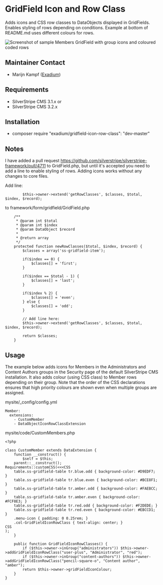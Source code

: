 GridField Icon and Row Class
=================
Adds icons and CSS row classes to DataObjects displayed in GridFields. Enables styling of rows depending on conditions. Example at bottom of README.md uses different colours for rows.

![Screenshot of sample Members GridField with group icons and coloured coded rows](http://www.exadium.com/assets/external/silverstripe-gridfield-icon-row-class-module.png)

## Maintainer Contact
* Marijn Kampf ([Exadium](https://github.com/marijnkampf/GridField-Icon-Row-Class))

## Requirements
* SilverStripe CMS 3.1.x
or 
* SilverStripe CMS 3.2.x

## Installation
* composer require "exadium/gridfield-icon-row-class": "dev-master"

## Notes
I have added a pull request https://github.com/silverstripe/silverstripe-framework/pull/4711 to GridField.php, but until it's accepted you need to add a line to enable styling of rows. Adding icons works without any changes to core files.

Add line:
````
		$this->owner->extend('getRowClasses', $classes, $total, $index, $record);
````
to framework/form/gridfield/GridField.php
````
	/**
	 * @param int $total
	 * @param int $index
	 * @param DataObject $record
	 *
	 * @return array
	 */
	protected function newRowClasses($total, $index, $record) {
		$classes = array('ss-gridfield-item');

		if($index == 0) {
			$classes[] = 'first';
		}

		if($index == $total - 1) {
			$classes[] = 'last';
		}

		if($index % 2) {
			$classes[] = 'even';
		} else {
			$classes[] = 'odd';
		}
		
		// Add line here:
		$this->owner->extend('getRowClasses', $classes, $total, $index, $record);

		return $classes;
	}
````

## Usage
The example below adds icons for Members in the Administrators and Content Authors groups in the Security page of the default SilverStripe CMS installation. It also adds colour (using CSS class) to Member rows depending on their group. Note that the order of the CSS declarations ensures that high priority colours are shown even when multiple groups are assigned.

mysite/_config/config.yml
````
Member:
  extensions:
    - CustomMember
    - DataObjectIconRowClassExtension
````

mysite/code/CustomMembers.php
````
<?php

class CustomMember extends DataExtension {
	function __construct() {
		$self = $this;
    parent::__construct();
Requirements::customCSS(<<<CSS
	table.ss-gridfield-table tr.blue.odd { background-color: #D9EDF7; }
	table.ss-gridfield-table tr.blue.even { background-color: #BCE8F1; }
	table.ss-gridfield-table tr.amber.odd { background-color: #FAEBCC; }
	table.ss-gridfield-table tr.amber.even { background-color: #FCF8E3; }
	table.ss-gridfield-table tr.red.odd { background-color: #F2DEDE; }
	table.ss-gridfield-table tr.red.even { background-color: #EBCCD1; }
	.menu-icon { padding: 0 0.25rem; }
	.col-GridFieldIconRowClass { text-align: center; }
CSS
);
	}

	public function GridFieldIconRowClasses() {
		if ($this->owner->inGroup("administrators")) $this->owner->addGridFieldIconRowClass("user-plus", "Administrator", "red");
		if ($this->owner->inGroup("content-authors")) $this->owner->addGridFieldIconRowClass("pencil-square-o", "Content author", "amber");
		return $this->owner->gridFieldIconColour;
	}
}
````